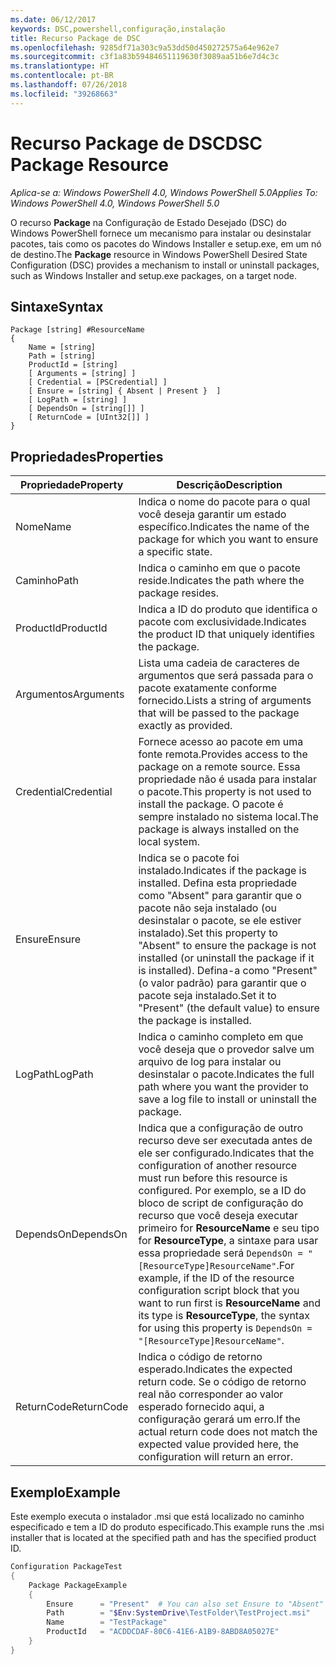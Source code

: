 ```yaml
---
ms.date: 06/12/2017
keywords: DSC,powershell,configuração,instalação
title: Recurso Package de DSC
ms.openlocfilehash: 9285df71a303c9a53dd50d450272575a64e962e7
ms.sourcegitcommit: c3f1a83b59484651119630f3089aa51b6e7d4c3c
ms.translationtype: HT
ms.contentlocale: pt-BR
ms.lasthandoff: 07/26/2018
ms.locfileid: "39268663"
---
```

# <a name="dsc-package-resource"></a><span data-ttu-id="0530c-103">Recurso Package de DSC</span><span class="sxs-lookup"><span data-stu-id="0530c-103">DSC Package Resource</span></span>

<span data-ttu-id="0530c-104">_Aplica-se a: Windows PowerShell 4.0, Windows PowerShell 5.0_</span><span class="sxs-lookup"><span data-stu-id="0530c-104">_Applies To: Windows PowerShell 4.0, Windows PowerShell 5.0_</span></span>

<span data-ttu-id="0530c-105">O recurso **Package** na Configuração de Estado Desejado (DSC) do Windows PowerShell fornece um mecanismo para instalar ou desinstalar pacotes, tais como os pacotes do Windows Installer e setup.exe, em um nó de destino.</span><span class="sxs-lookup"><span data-stu-id="0530c-105">The **Package** resource in Windows PowerShell Desired State Configuration (DSC) provides a mechanism to install or uninstall packages, such as Windows Installer and setup.exe packages, on a target node.</span></span>

## <a name="syntax"></a><span data-ttu-id="0530c-106">Sintaxe</span><span class="sxs-lookup"><span data-stu-id="0530c-106">Syntax</span></span>

```
Package [string] #ResourceName
{
    Name = [string]
    Path = [string]
    ProductId = [string]
    [ Arguments = [string] ]
    [ Credential = [PSCredential] ]
    [ Ensure = [string] { Absent | Present }  ]
    [ LogPath = [string] ]
    [ DependsOn = [string[]] ]
    [ ReturnCode = [UInt32[]] ]
}
```

## <a name="properties"></a><span data-ttu-id="0530c-107">Propriedades</span><span class="sxs-lookup"><span data-stu-id="0530c-107">Properties</span></span>

| <span data-ttu-id="0530c-108">Propriedade</span><span class="sxs-lookup"><span data-stu-id="0530c-108">Property</span></span> | <span data-ttu-id="0530c-109">Descrição</span><span class="sxs-lookup"><span data-stu-id="0530c-109">Description</span></span> |
| --- | --- |
| <span data-ttu-id="0530c-110">Nome</span><span class="sxs-lookup"><span data-stu-id="0530c-110">Name</span></span>| <span data-ttu-id="0530c-111">Indica o nome do pacote para o qual você deseja garantir um estado específico.</span><span class="sxs-lookup"><span data-stu-id="0530c-111">Indicates the name of the package for which you want to ensure a specific state.</span></span>|
| <span data-ttu-id="0530c-112">Caminho</span><span class="sxs-lookup"><span data-stu-id="0530c-112">Path</span></span>| <span data-ttu-id="0530c-113">Indica o caminho em que o pacote reside.</span><span class="sxs-lookup"><span data-stu-id="0530c-113">Indicates the path where the package resides.</span></span>|
| <span data-ttu-id="0530c-114">ProductId</span><span class="sxs-lookup"><span data-stu-id="0530c-114">ProductId</span></span>| <span data-ttu-id="0530c-115">Indica a ID do produto que identifica o pacote com exclusividade.</span><span class="sxs-lookup"><span data-stu-id="0530c-115">Indicates the product ID that uniquely identifies the package.</span></span>|
| <span data-ttu-id="0530c-116">Argumentos</span><span class="sxs-lookup"><span data-stu-id="0530c-116">Arguments</span></span>| <span data-ttu-id="0530c-117">Lista uma cadeia de caracteres de argumentos que será passada para o pacote exatamente conforme fornecido.</span><span class="sxs-lookup"><span data-stu-id="0530c-117">Lists a string of arguments that will be passed to the package exactly as provided.</span></span>|
| <span data-ttu-id="0530c-118">Credential</span><span class="sxs-lookup"><span data-stu-id="0530c-118">Credential</span></span>| <span data-ttu-id="0530c-119">Fornece acesso ao pacote em uma fonte remota.</span><span class="sxs-lookup"><span data-stu-id="0530c-119">Provides access to the package on a remote source.</span></span> <span data-ttu-id="0530c-120">Essa propriedade não é usada para instalar o pacote.</span><span class="sxs-lookup"><span data-stu-id="0530c-120">This property is not used to install the package.</span></span> <span data-ttu-id="0530c-121">O pacote é sempre instalado no sistema local.</span><span class="sxs-lookup"><span data-stu-id="0530c-121">The package is always installed on the local system.</span></span>|
| <span data-ttu-id="0530c-122">Ensure</span><span class="sxs-lookup"><span data-stu-id="0530c-122">Ensure</span></span>| <span data-ttu-id="0530c-123">Indica se o pacote foi instalado.</span><span class="sxs-lookup"><span data-stu-id="0530c-123">Indicates if the package is installed.</span></span> <span data-ttu-id="0530c-124">Defina esta propriedade como "Absent" para garantir que o pacote não seja instalado (ou desinstalar o pacote, se ele estiver instalado).</span><span class="sxs-lookup"><span data-stu-id="0530c-124">Set this property to "Absent" to ensure the package is not installed (or uninstall the package if it is installed).</span></span> <span data-ttu-id="0530c-125">Defina-a como "Present" (o valor padrão) para garantir que o pacote seja instalado.</span><span class="sxs-lookup"><span data-stu-id="0530c-125">Set it to "Present" (the default value) to ensure the package is installed.</span></span>|
| <span data-ttu-id="0530c-126">LogPath</span><span class="sxs-lookup"><span data-stu-id="0530c-126">LogPath</span></span>| <span data-ttu-id="0530c-127">Indica o caminho completo em que você deseja que o provedor salve um arquivo de log para instalar ou desinstalar o pacote.</span><span class="sxs-lookup"><span data-stu-id="0530c-127">Indicates the full path where you want the provider to save a log file to install or uninstall the package.</span></span>|
| <span data-ttu-id="0530c-128">DependsOn</span><span class="sxs-lookup"><span data-stu-id="0530c-128">DependsOn</span></span> | <span data-ttu-id="0530c-129">Indica que a configuração de outro recurso deve ser executada antes de ele ser configurado.</span><span class="sxs-lookup"><span data-stu-id="0530c-129">Indicates that the configuration of another resource must run before this resource is configured.</span></span> <span data-ttu-id="0530c-130">Por exemplo, se a ID do bloco de script de configuração do recurso que você deseja executar primeiro for **ResourceName** e seu tipo for **ResourceType**, a sintaxe para usar essa propriedade será `DependsOn = "[ResourceType]ResourceName"`.</span><span class="sxs-lookup"><span data-stu-id="0530c-130">For example, if the ID of the resource configuration script block that you want to run first is **ResourceName** and its type is **ResourceType**, the syntax for using this property is `DependsOn = "[ResourceType]ResourceName"`.</span></span>|
| <span data-ttu-id="0530c-131">ReturnCode</span><span class="sxs-lookup"><span data-stu-id="0530c-131">ReturnCode</span></span>| <span data-ttu-id="0530c-132">Indica o código de retorno esperado.</span><span class="sxs-lookup"><span data-stu-id="0530c-132">Indicates the expected return code.</span></span> <span data-ttu-id="0530c-133">Se o código de retorno real não corresponder ao valor esperado fornecido aqui, a configuração gerará um erro.</span><span class="sxs-lookup"><span data-stu-id="0530c-133">If the actual return code does not match the expected value provided here, the configuration will return an error.</span></span>|

## <a name="example"></a><span data-ttu-id="0530c-134">Exemplo</span><span class="sxs-lookup"><span data-stu-id="0530c-134">Example</span></span>

<span data-ttu-id="0530c-135">Este exemplo executa o instalador .msi que está localizado no caminho especificado e tem a ID do produto especificado.</span><span class="sxs-lookup"><span data-stu-id="0530c-135">This example runs the .msi installer that is located at the specified path and has the specified product ID.</span></span>

```powershell
Configuration PackageTest
{
    Package PackageExample
    {
        Ensure      = "Present"  # You can also set Ensure to "Absent"
        Path        = "$Env:SystemDrive\TestFolder\TestProject.msi"
        Name        = "TestPackage"
        ProductId   = "ACDDCDAF-80C6-41E6-A1B9-8ABD8A05027E"
    }
}
```